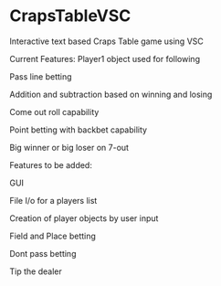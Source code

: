 # CrapsTableVSC

Interactive text based Craps Table game using VSC

Current Features:
Player1 object used for following

Pass line betting

Addition and subtraction based on winning and losing

Come out roll capability

Point betting with backbet capability

Big winner or big loser on 7-out

Features to be added:

GUI

File I/o for a players list

Creation of player objects by user input

Field and Place betting

Dont pass betting

Tip the dealer

